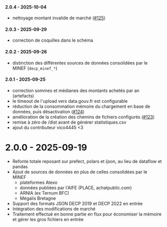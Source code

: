 #### 2.0.4 - 2025-10-04

- nettoyage montant invalide de marché ([#125](https://github.com/ColinMaudry/decp-processing/issues/125))

#### 2.0.3 - 2025-09-29

- correction de coquilles dans le schéma

#### 2.0.2 - 2025-09-26

- distinction des différentes sources de données consolidées par le MINEF (`decp_minef_*`)

#### 2.0.1 - 2025-09-25

- correction sommes et médianes des montants achetés par an (artefacts)
- le timeout de l'upload vers data.gouv.fr est configurable
- réduction de la consommation mémoire du chargement en base de données, puis désactivation ([#124](https://github.com/ColinMaudry/decp-processing/issues/124))
- amélioration de la création des chemins de fichiers configurés ([#123](https://github.com/ColinMaudry/decp-processing/issues/123))
- remise à zéro de /dist avant de générer statistiques.csv
- ajout du contributeur vico4445 <3

# 2.0.0 - 2025-09-19

- Refonte totale reposant sur prefect, polars et ijson, au lieu de dataflow et pandas
- Ajout de sources de données en plus de celles consolidées par le MINEF
  - plateformes Atexo
  - données publiées par l'AIFE (PLACE, achatpublic.com)
  - ARNIA (ex Ternum BFC)
  - Mégalis Bretagne
- Support des formats JSON DECP 2019 et DECP 2022 en entrée
- Intégration des modifications de marché
- Traitement effectué en bonne partie en flux pour économiser la mémoire et gérer les gros fichiers en entrée

